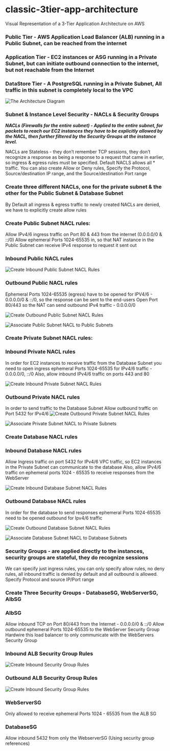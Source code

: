# classic-3tier-app-architecture
Visual Representation of a 3-Tier Application Architecture on AWS

### Public Tier - AWS Application Load Balancer (ALB) running in a Public Subnet, can be reached from the internet

### Application Tier - EC2 instances or ASG running in a Private Subnet, but can initiate outbound connection to the internet, but not reachable from the Internet

### DataStore Tier - A PostgreSQL running in a Private Subnet, All traffic in this subnet is completely local to the VPC


![The Architecture Diagram](./assets/Classic-3Tier-App%20(1).jpeg)



### Subnet & Instance Level Security - NACLs & Security Groups
***NACLs (Firewalls for the entire subnet) - Applied to the entire subnet, for packets to reach our EC2 instances they have to be explicitly allowed by the NACL, then further filtered by the Security Groups at the instance level.***

NACLs are Stateless - they don’t remember TCP sessions, they don’t recognize a response as being a response to a request that came in earlier, so ingress & egress rules must be specified. Default NACLS allows all * traffic. You can also create Allow or Deny rules, Specify the Protocol, Source/destination IP range, and the Source/destination Port range

### Create three different NACLs, one for the private subnet & the other for the Public Subnet & Database Subnet
By Default all ingress & egress traffic to newly created NACLs are denied, we have to explicitly create allow rules

### Create Public Subnet NACL rules:
Allow IPv4/6 ingress traffic on Port 80 & 443 from the internet (0.0.0.0/0 & ::/0)
Allow ephemeral Ports 1024-65535 in, so that NAT instance in the Public Subnet can receive IPv4 response to request it sent out

### Inbound Public NACL rules

![Create Inbound Public Subnet NACL Rules](./assets/PublicSubnetNACL.png)

### Outbound Public NACL rules
Ephemeral Ports 1024-65535 (egress) have to be opened for IPV4/6 - 0.0.0.0/0 & ::/0, so the response can be sent to the end-users
Open Port 80/443 so the NAT can send outbound IPv4 traffic - 0.0.0.0/0

![Create Outbound Public Subnet NACL Rules](./assets/PublicSubnetNACLOutBound.png)

![Associate Public Subnet NACL to Public Subnets](./assets/PublicSubnetNACLAssoc.png)

### Create Private Subnet NACL rules:


### Inbound Private NACL rules

In order for EC2 instances to receive traffic from the Database Subnet you need to open ingress ephemeral Ports 1024-65535 for IPv4/6 traffic - 0.0.0.0/0, ::/0
Also, allow inbound IPv4/6 traffic on ports 443 and 80

![Create Inbound Private Subnet NACL Rules](./assets/PrivateSubnetNACL.png)

### Outbound Private NACL rules
In order to send traffic to the Database Subnet Allow outbound traffic on Port 5432 for IPv4/6
![Create Outbound Private Subnet NACL Rules](./assets/PrivateSubnetNACLOutBound.png)

![Associate Private Subnet NACL to Private Subnets](./assets/PrivateSubnetNACLAssoc.png)

### Create Database NACL rules 

### Inbound Database NACL rules
Allow Ingress traffic on port 5432 for IPv4/6 VPC traffic, so EC2 instances in the Private Subnet can communicate to the database
Also, allow IPv4/6 traffic on ephemeral ports 1024 - 65535 to receive responses from the WebServer

![Create Inbound Database Subnet NACL Rules](./assets/DatabaseSubnetNACL.png)

### Outbound Database NACL rules
In order for the database to send responses ephemeral Ports 1024-65535 need to be opened outbound for Ipv4/6 traffic

![Create Outbound Database Subnet NACL Rules](./assets/DatabaseSubnetNACLOutBound.png)

![Associate Database Subnet NACL to Database Subnets](./assets/DatabaseSubnetNACLAssoc.png)

### Security Groups - are applied directly to the instances, security groups are stateful, they do recognize sessions
We can specify just ingress rules, you can only specify allow rules, no deny rules, all inbound traffic is denied by default and all outbound is allowed. Specify Protocol and source IP/Port range

### Create Three Security Groups - DatabaseSG, WebServerSG, AlbSG

### AlbSG
Allow inbound TCP on Port 80/443 from the Internet - 0.0.0.0/0 & ::/0
Allow outbound ephemeral Ports 1024-65535 to the WebServer Security Group
Hardwire this load balancer to only communicate with the WebServers Security Group

### Inbound ALB Security Group Rules

![Create Inbound Security Group Rules](./assets/AlbSG.png)

### Outbound ALB Security Group Rules

![Create Inbound Security Group Rules](./assets/OutboundAlbSG.png)

### WebServerSG
Only allowed to receive ephemeral Ports 1024 - 65535 from the ALB SG

### DatabaseSG
Allow inbound 5432 from only the WebserverSG (Using security group references)
